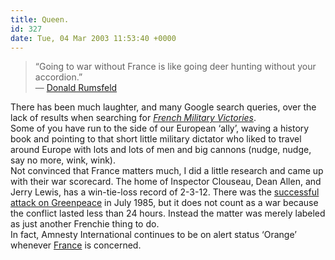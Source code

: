 ```yaml
---
title: Queen.
id: 327
date: Tue, 04 Mar 2003 11:53:40 +0000
---
```


> “Going to war without France is like going deer hunting without your accordion.”  
> — [Donald Rumsfeld](http://www.snopes2.com/quotes/babbin.htm)

There has been much laughter, and many Google search queries, over the lack of results when searching for [*French Military Victories*](http://www.albinoblacksheep.com/text/victories.html).  
 Some of you have run to the side of our European ‘ally’, waving a history book and pointing to that short little military dictator who liked to travel around Europe with lots and lots of men and big cannons (nudge, nudge, say no more, wink, wink).  
 Not convinced that France matters much, I did a little research and came up with their war scorecard. The home of Inspector Clouseau, Dean Allen, and Jerry Lewis, has a win-tie-loss record of 2-3-12. There was the [successful attack on Greenpeace](http://www.kauricoast.co.nz/Feature.cfm?WPID=70) in July 1985, but it does not count as a war because the conflict lasted less than 24 hours. Instead the matter was merely labeled as just another Frenchie thing to do.  
 In fact, Amnesty International continues to be on alert status ‘Orange’ whenever [France](http://www.gregstorey.com/airbag/archives/000215.shtml) is concerned.


